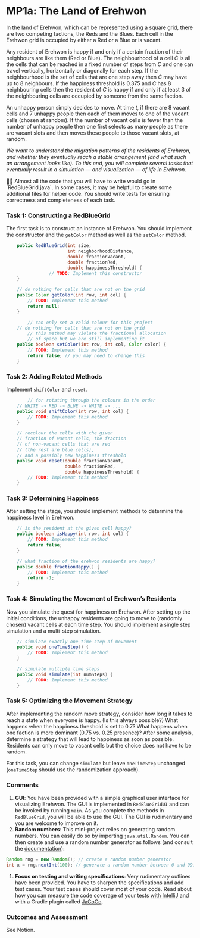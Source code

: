 # MP1a: The Land of Erehwon

In the land of Erehwon, which can be represented using a square grid, there are two competing factions, the Reds and the Blues. Each cell in the Erehwon grid is occupied by either a Red or a Blue or is vacant. 

Any resident of Erehwon is happy if and only if a certain fraction of their neighbours are like them (Red or Blue). The neighbourhood of a cell $C$ is all the cells that can be reached in a fixed number of steps from $C$ and one can travel vertically, horizontally or diagonally for each step. If the neighbourhood is the set of cells that are one step away then $C$ may have up to 8 neighbours. If the happiness threshold is 0.375 and $C$ has 8 neighbouring cells then the resident of $C$ is happy if and only if at least 3 of the neighbouring cells are occupied by someone from the same faction.

An unhappy person simply decides to move. At time $t$, if there are 8 vacant cells and 7 unhappy people then each of them moves to one of the vacant cells (chosen at random). If the number of vacant cells is fewer than the number of unhappy people then one first selects as many people as there are vacant slots and then moves these people to those vacant slots, at random.

*We want to understand the migration patterns of the residents of Erehwon, and whether they eventually reach a stable arrangement (and what such an arrangement looks like). To this end, you will complete several tasks that eventually result in a simulation — and visualization — of life in Erehwon.*

<aside>
☝🏽 Almost all the code that you will have to write would go in `RedBlueGrid.java`. In some cases, it may be helpful to create some additional files for helper code. You should write tests for ensuring correctness and completeness of each task.

</aside>

### Task 1: Constructing a RedBlueGrid

The first task is to construct an instance of Erehwon. You should implement the constructor and the `getColor` method as well as the `setColor` method. 

```java
    public RedBlueGrid(int size,
                       int neighborhoodDistance,
                       double fractionVacant,
                       double fractionRed,
                       double happinessThreshold) {
				// TODO: Implement this constructor
    }

    // do nothing for cells that are not on the grid
    public Color getColor(int row, int col) {
        // TODO: Implement this method
        return null;
    }

		// can only set a valid colour for this project
    // do nothing for cells that are not on the grid
		// this method may violate the fractional allocation
		// of space but we are still implementing it
    public boolean setColor(int row, int col, Color color) {
        // TODO: Implement this method
        return false; // you may need to change this
    }
```

### Task 2: Adding Related Methods

Implement `shiftColor` and `reset`.

```java
		// for rotating through the colours in the order
    // WHITE -> RED -> BLUE -> WHITE -> ...
    public void shiftColor(int row, int col) {
        // TODO: Implement this method
    }

    // recolour the cells with the given
    // fraction of vacant cells, the fraction
    // of non-vacant cells that are red
    // (the rest are blue cells),
    // and a possibly new happiness threshold
    public void reset(double fractionVacant,
                      double fractionRed,
                      double happinessThreshold) {
        // TODO: Implement this method
    }
```

### Task 3: Determining Happiness

After setting the stage, you should implement methods to determine the happiness level in Erehwon.

```java
    // is the resident at the given cell happy?
    public boolean isHappy(int row, int col) {
        // TODO: Implement this method
        return false;
    }

    // what fraction of the erehwon residents are happy?
    public double fractionHappy() {
        // TODO: Implement this method
        return -1;
    }
```

### Task 4: Simulating the Movement of Erehwon’s Residents

Now you simulate the quest for happiness on Erehwon. After setting up the initial conditions, the unhappy residents are going to move to (randomly chosen) vacant cells at each time step. You should implement a single step simulation and a multi-step simulation.

```java
    // simulate exactly one time step of movement
    public void oneTimeStep() {
        // TODO: Implement this method
    }

    // simulate multiple time steps
    public void simulate(int numSteps) {
        // TODO: Implement this method
    }
```

### Task 5: Optimizing the Movement Strategy

After implementing the random move strategy, consider how long it takes to reach a state when everyone is happy. (Is this always possible?) What happens when the happiness threshold is set to 0.7? What happens when one faction is more dominant (0.75 vs. 0.25 presence)? After some analysis, determine a strategy that will lead to happiness as soon as possible. Residents can only move to vacant cells but the choice does not have to be random.

For this task, you can change `simulate` but leave `oneTimeStep` unchanged (`oneTimeStep` should use the randomization approach).

### Comments

1. **GUI**: You have been provided with a simple graphical user interface for visualizing Erehwon. The GUI is implemented in `RedBlueGridUI` and can be invoked by running `main`. As you complete the methods in `RedBlueGrid`, you will be able to use the GUI. The GUI is rudimentary and you are welcome to improve on it.
2. **Random numbers**: This mini-project relies on generating random numbers. You can easily do so by importing `java.util.Random`. You can then create and use a random number generator as follows (and consult the [documentation](https://docs.oracle.com/javase/8/docs/api/java/util/Random.html)):

```java
Random rng = new Random(); // create a random number generator
int x = rng.nextInt(100); // generate a random number between 0 and 99, incl.
```

1. **Focus on testing and writing specifications**: Very rudimentary outlines have been provided. You have to sharpen the specifications and add test cases. Your test cases should cover most of your code. Read about how you can measure the code coverage of your tests [with IntelliJ](https://www.jetbrains.com/help/idea/code-coverage.html) and with a Gradle plugin called [JaCoCo](https://www.jetbrains.com/help/idea/running-test-with-coverage.html#run-config-with-coverage).

### Outcomes and Assessment

See Notion.